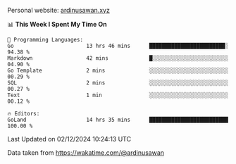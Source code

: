 Personal website: [ardinusawan.xyz](https://ardinusawan.xyz)

<!--START_SECTION:waka-->
📊 **This Week I Spent My Time On** 

```text
💬 Programming Languages: 
Go                       13 hrs 46 mins      ████████████████████████░   94.38 % 
Markdown                 42 mins             █░░░░░░░░░░░░░░░░░░░░░░░░   04.90 % 
Go Template              2 mins              ░░░░░░░░░░░░░░░░░░░░░░░░░   00.29 % 
SQL                      2 mins              ░░░░░░░░░░░░░░░░░░░░░░░░░   00.27 % 
Text                     1 min               ░░░░░░░░░░░░░░░░░░░░░░░░░   00.12 % 

🔥 Editors: 
GoLand                   14 hrs 35 mins      █████████████████████████   100.00 % 
```


 Last Updated on 02/12/2024 10:24:13 UTC
<!--END_SECTION:waka-->
Data taken from https://wakatime.com/@ardinusawan
